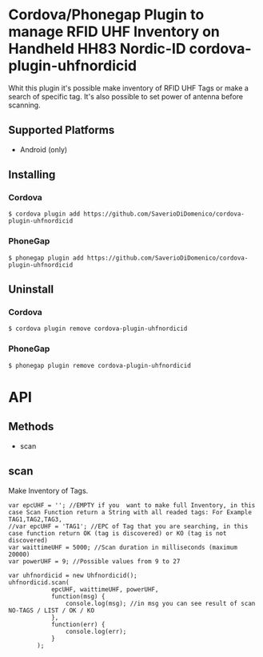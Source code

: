 # Cordova/Phonegap Plugin to manage RFID UHF Inventory on Handheld HH83 Nordic-ID cordova-plugin-uhfnordicid

Whit this plugin it's possible make inventory of RFID UHF Tags or make a search of specific tag.
It's also possible to set power of antenna before scanning.

## Supported Platforms
* Android (only)

## Installing

### Cordova

    $ cordova plugin add https://github.com/SaverioDiDomenico/cordova-plugin-uhfnordicid

### PhoneGap

    $ phonegap plugin add https://github.com/SaverioDiDomenico/cordova-plugin-uhfnordicid


## Uninstall

### Cordova

    $ cordova plugin remove cordova-plugin-uhfnordicid

### PhoneGap

    $ phonegap plugin remove cordova-plugin-uhfnordicid
    
# API

## Methods

- scan

## scan

Make Inventory of Tags.

    var epcUHF = ''; //EMPTY if you  want to make full Inventory, in this case Scan Function return a String with all readed tags: For Example TAG1,TAG2,TAG3,
    //var epcUHF = 'TAG1'; //EPC of Tag that you are searching, in this case function return OK (tag is discovered) or KO (tag is not discovered)
    var waittimeUHF = 5000; //Scan duration in milliseconds (maximum 20000)
    var powerUHF = 9; //Possible values from 9 to 27
    
    var uhfnordicid = new Uhfnordicid();
    uhfnordicid.scan(
                epcUHF, waittimeUHF, powerUHF,
                function(msg) {
                    console.log(msg); //in msg you can see result of scan NO-TAGS / LIST / OK / KO
                },
                function(err) {
                    console.log(err);
                }
            );

